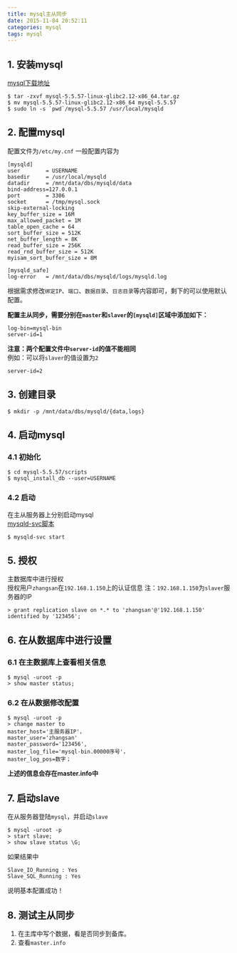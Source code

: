 ```yaml
---
title: mysql主从同步
date: 2015-11-04 20:52:11
categories: mysql
tags: mysql
---
```


## 1. 安装mysql
[mysql下载地址](https://dev.mysql.com/downloads/mysql/)
```
$ tar -zxvf mysql-5.5.57-linux-glibc2.12-x86_64.tar.gz
$ mv mysql-5.5.57-linux-glibc2.12-x86_64 mysql-5.5.57
$ sudo ln -s `pwd`/mysql-5.5.57 /usr/local/mysqld
```

## 2. 配置mysql
配置文件为`/etc/my.cnf`
一般配置内容为
```
[mysqld]
user        = USERNAME
basedir     = /usr/local/mysqld
datadir     = /mnt/data/dbs/mysqld/data
bind-address=127.0.0.1
port        = 3306
socket      = /tmp/mysql.sock
skip-external-locking
key_buffer_size = 16M 
max_allowed_packet = 1M
table_open_cache = 64
sort_buffer_size = 512K
net_buffer_length = 8K
read_buffer_size = 256K
read_rnd_buffer_size = 512K
myisam_sort_buffer_size = 8M

[mysqld_safe] 
log-error   = /mnt/data/dbs/mysqld/logs/mysqld.log 
```
根据需求修改`绑定IP`、`端口`、`数据目录`、`日志目录`等内容即可，剩下的可以使用默认配置。

**配置主从同步，需要分别在`master`和`slaver`的`[mysqld]`区域中添加如下：**
```
log-bin=mysql-bin
server-id=1
```
**注意：两个配置文件中`server-id`的值不能相同**  
例如：可以将`slaver`的值设置为`2`
```
server-id=2
```

## 3. 创建目录
```
$ mkdir -p /mnt/data/dbs/mysqld/{data,logs}
```

## 4. 启动mysql

### 4.1 初始化
```
$ cd mysql-5.5.57/scripts
$ mysql_install_db --user=USERNAME
```

### 4.2 启动
在主从服务器上分别启动mysql  
[mysqld-svc脚本](https://github.com/niuzhiqiang90/toolkit/blob/master/bin/mysqld-svc)
```
$ mysqld-svc start
```

## 5. 授权
主数据库中进行授权  
授权用户`zhangsan`在`192.168.1.150`上的认证信息
注：`192.168.1.150`为`slaver`服务器的IP
```
> grant replication slave on *.* to 'zhangsan'@'192.168.1.150' identified by '123456';
```

## 6. 在从数据库中进行设置

### 6.1 在主数据库上查看相关信息
```
$ mysql -uroot -p
> show master status;
```

### 6.2 在从数据修改配置
```
$ mysql -uroot -p
> change master to
master_host='主服务器IP'，
master_user='zhangsan'
master_password='123456',
master_log_file='mysql-bin.00000序号'，
master_log_pos=数字；
```
**上述的信息会存在master.info中**

## 7. 启动slave
在从服务器登陆`mysql`，并启动`slave`
```
$ mysql -uroot -p
> start slave;
> show slave status \G;
```
如果结果中
```
Slave_IO_Running : Yes
Slave_SQL_Running : Yes
```
说明基本配置成功！

## 8. 测试主从同步
1. 在主库中写个数据，看是否同步到备库。
2. 查看`master.info`